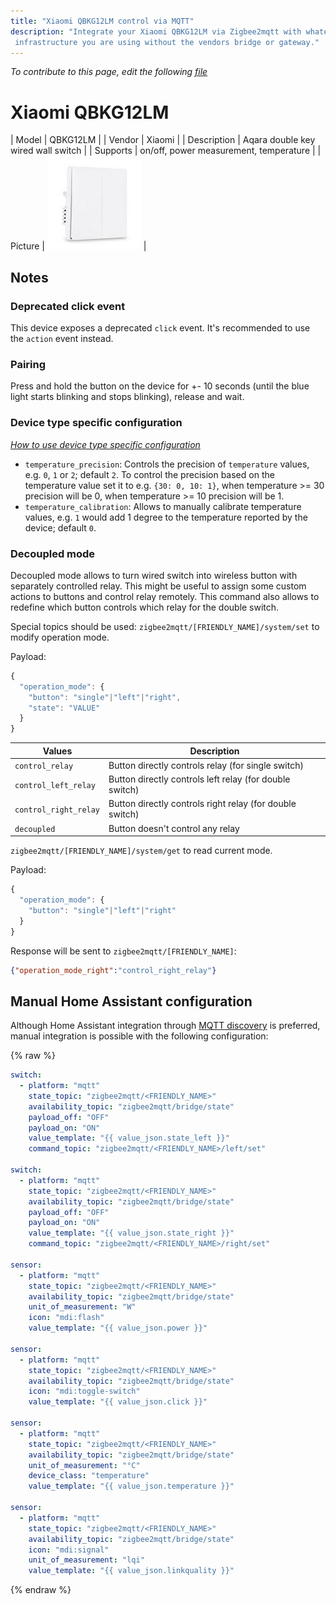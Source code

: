 ```yaml
---
title: "Xiaomi QBKG12LM control via MQTT"
description: "Integrate your Xiaomi QBKG12LM via Zigbee2mqtt with whatever smart home
 infrastructure you are using without the vendors bridge or gateway."
---
```


*To contribute to this page, edit the following
[file](https://github.com/Koenkk/zigbee2mqtt.io/blob/master/docs/devices/QBKG12LM.md)*

# Xiaomi QBKG12LM

| Model | QBKG12LM  |
| Vendor  | Xiaomi  |
| Description | Aqara double key wired wall switch |
| Supports | on/off, power measurement, temperature |
| Picture | ![Xiaomi QBKG12LM](../images/devices/QBKG12LM.jpg) |

## Notes


### Deprecated click event
This device exposes a deprecated `click` event. It's recommended to use the `action` event instead.


### Pairing
Press and hold the button on the device for +- 10 seconds
(until the blue light starts blinking and stops blinking), release and wait.


### Device type specific configuration
*[How to use device type specific configuration](../information/configuration.md)*


* `temperature_precision`: Controls the precision of `temperature` values,
e.g. `0`, `1` or `2`; default `2`.
To control the precision based on the temperature value set it to e.g. `{30: 0, 10: 1}`,
when temperature >= 30 precision will be 0, when temperature >= 10 precision will be 1.
* `temperature_calibration`: Allows to manually calibrate temperature values,
e.g. `1` would add 1 degree to the temperature reported by the device; default `0`.


### Decoupled mode
Decoupled mode allows to turn wired switch into wireless button with separately controlled relay.
This might be useful to assign some custom actions to buttons and control relay remotely.
This command also allows to redefine which button controls which relay for the double switch.

Special topics should be used: `zigbee2mqtt/[FRIENDLY_NAME]/system/set` to modify operation mode.

Payload:
```js
{
  "operation_mode": {
    "button": "single"|"left"|"right",
    "state": "VALUE"
  }
}
```

Values                | Description
----------------------|---------------------------------------------------------
`control_relay`       | Button directly controls relay (for single switch)
`control_left_relay`  | Button directly controls left relay (for double switch)
`control_right_relay` | Button directly controls right relay (for double switch)
`decoupled`           | Button doesn't control any relay

`zigbee2mqtt/[FRIENDLY_NAME]/system/get` to read current mode.

Payload:
```js
{
  "operation_mode": {
    "button": "single"|"left"|"right"
  }
}
```

Response will be sent to `zigbee2mqtt/[FRIENDLY_NAME]`:
```json
{"operation_mode_right":"control_right_relay"}
```


## Manual Home Assistant configuration
Although Home Assistant integration through [MQTT discovery](../integration/home_assistant) is preferred,
manual integration is possible with the following configuration:


{% raw %}
```yaml
switch:
  - platform: "mqtt"
    state_topic: "zigbee2mqtt/<FRIENDLY_NAME>"
    availability_topic: "zigbee2mqtt/bridge/state"
    payload_off: "OFF"
    payload_on: "ON"
    value_template: "{{ value_json.state_left }}"
    command_topic: "zigbee2mqtt/<FRIENDLY_NAME>/left/set"

switch:
  - platform: "mqtt"
    state_topic: "zigbee2mqtt/<FRIENDLY_NAME>"
    availability_topic: "zigbee2mqtt/bridge/state"
    payload_off: "OFF"
    payload_on: "ON"
    value_template: "{{ value_json.state_right }}"
    command_topic: "zigbee2mqtt/<FRIENDLY_NAME>/right/set"

sensor:
  - platform: "mqtt"
    state_topic: "zigbee2mqtt/<FRIENDLY_NAME>"
    availability_topic: "zigbee2mqtt/bridge/state"
    unit_of_measurement: "W"
    icon: "mdi:flash"
    value_template: "{{ value_json.power }}"

sensor:
  - platform: "mqtt"
    state_topic: "zigbee2mqtt/<FRIENDLY_NAME>"
    availability_topic: "zigbee2mqtt/bridge/state"
    icon: "mdi:toggle-switch"
    value_template: "{{ value_json.click }}"

sensor:
  - platform: "mqtt"
    state_topic: "zigbee2mqtt/<FRIENDLY_NAME>"
    availability_topic: "zigbee2mqtt/bridge/state"
    unit_of_measurement: "°C"
    device_class: "temperature"
    value_template: "{{ value_json.temperature }}"

sensor:
  - platform: "mqtt"
    state_topic: "zigbee2mqtt/<FRIENDLY_NAME>"
    availability_topic: "zigbee2mqtt/bridge/state"
    icon: "mdi:signal"
    unit_of_measurement: "lqi"
    value_template: "{{ value_json.linkquality }}"
```
{% endraw %}


